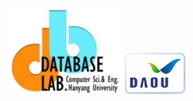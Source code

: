 <img src="https://github.com/u-ODM/core/blob/master/databaselab.jpg"/>
<img src="https://github.com/u-ODM/core/blob/master/daou.jpg"/>
